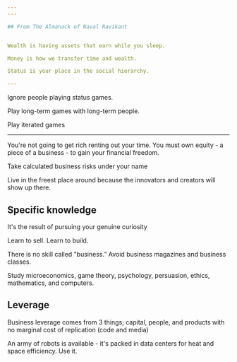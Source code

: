 ```yaml
---
---

## From The Almanack of Naval Ravikant


Wealth is having assets that earn while you sleep.

Money is how we transfer time and wealth.

Status is your place in the social hierarchy.

---
```


Ignore people playing status games.

Play long-term games with long-term people.

Play iterated games

---

You're not going to get rich renting out your time. You must own equity - a piece of a business - to gain your financial freedom. 

Take calculated business risks under your name

Live in the freest place around because the innovators and creators will show up there.

## Specific knowledge

It's the result of pursuing your genuine curiosity

Learn to sell. Learn to build. 

There is no skill called "business.” Avoid business magazines and business classes.

Study microeconomics, game theory, psychology, persuasion, ethics, mathematics, and computers.

## Leverage 

Business leverage comes from 3 things; 
capital, people, and products with no marginal cost of replication (code and media)

An army of robots is available - it's packed in data centers for heat and space efficiency. Use it.





